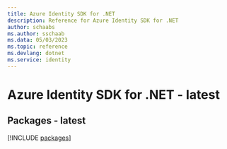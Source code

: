 ```yaml
---
title: Azure Identity SDK for .NET
description: Reference for Azure Identity SDK for .NET
author: schaabs
ms.author: sschaab
ms.data: 05/03/2023
ms.topic: reference
ms.devlang: dotnet
ms.service: identity
---
```

# Azure Identity SDK for .NET - latest
## Packages - latest
[!INCLUDE [packages](identity-index.md)]